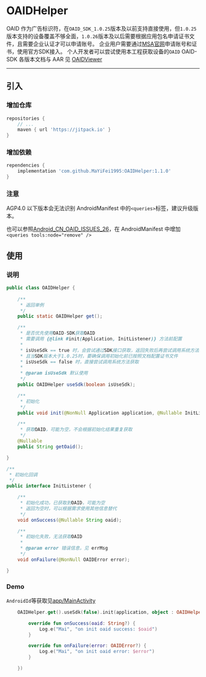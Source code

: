 # OAIDHelper

OAID 作为广告标识符，在`OAID_SDK_1.0.25`版本及以前支持直接使用，但`1.0.25`版本支持的设备覆盖不够全面，`1.0.26`版本及以后需要根据应用包名申请证书文件，且需要企业认证才可以申请账号。
企业用户需要通过[MSA官网](http://www.msa-alliance.cn/)申请账号和证书，使用官方SDK接入。
个人开发者可以尝试使用本工程获取设备的`OAID`
OAID-SDK 各版本文档与 AAR 见 [OAIDViewer](https://github.com/MaYiFei1995/OAIDViewer)

---

## 引入

### 增加仓库
```groovy
repositories {
    // ...
    maven { url 'https://jitpack.io' }
}
```

### 增加依赖
```groovy
rependencies {
    implementation 'com.github.MaYiFei1995:OAIDHelper:1.1.0'
}
```

### 注意

AGP4.0 以下版本会无法识别 AndroidManifest 中的`<queries>`标签，建议升级版本。

也可以参照[Android_CN_OAID_ISSUES_26](https://github.com/gzu-liyujiang/Android_CN_OAID/issues/26#issuecomment-854419703)，在 AndroidManifest 中增加 `<queries tools:node="remove" />`

## 使用

### 说明

```java
public class OAIDHelper {
    
    /**
     * 返回单例
     */
    public static OAIDHelper get();

    /**
     * 是否优先使用OAID-SDK获取OAID
     * 需要调用 {@link #init(Application, InitListener)} 方法前配置
     *
     * isUseSdk == true 时，会尝试通过SDK接口获取，返回失败后再尝试调用系统方法获取
     * 且当SDK版本大于1.0.25时，要确保调用初始化前已按照文档配置证书文件
     * isUseSdk == false 时，直接尝试调用系统方法获取
     *
     * @param isUseSdk 默认使用
     */
    public OAIDHelper useSdk(boolean isUseSdk);

    /**
     * 初始化
     */
    public void init(@NonNull Application application, @Nullable InitListener initListener);

    /**
     * 获取OAID，可能为空，不会根据初始化结果重复获取
     */
    @Nullable
    public String getOaid();

}
```

```java
/**
 * 初始化回调
 */
public interface InitListener {

    /**
     * 初始化成功，已获取到OAID，可能为空
     * 返回为空时，可以根据需求使用其他信息替代
     */
    void onSuccess(@Nullable String oaid);

    /**
     * 初始化失败，无法获取OAID
     *
     * @param error 错误信息，见 errMsg
     */
    void onFailure(@NonNull OAIDError error);

}
```

### Demo
`AndroidId`等获取见[app/MainActivity](./app/src/main/java/com/mai/oaid/demo/MainActivity.kt)
```kotlin    
    OAIDHelper.get().useSdk(false).init(application, object : OAIDHelper.InitListener {

        override fun onSuccess(oaid: String?) {
            Log.e("Mai", "on init oaid success: $oaid")
        }

        override fun onFailure(error: OAIDError?) {
            Log.e("Mai", "on init oaid error: $error")
        }

    })
```

